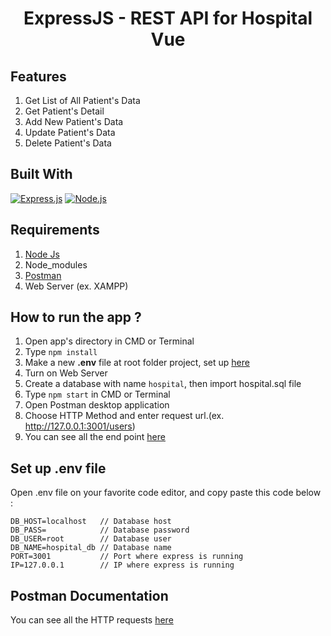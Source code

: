 <h1 align="center">ExpressJS - REST API for Hospital Vue</h1>

## Features

1. Get List of All Patient's Data
2. Get Patient's Detail
3. Add New Patient's Data
4. Update Patient's Data
5. Delete Patient's Data

## Built With

[![Express.js](https://img.shields.io/badge/Express.js-4.17.1-orange.svg?style=rounded-square)](https://expressjs.com/en/starter/installing.html)
[![Node.js](https://img.shields.io/badge/Node.js-v.14.15.4-green.svg?style=rounded-square)](https://nodejs.org/)

## Requirements

1. <a href="https://nodejs.org/en/download/">Node Js</a>
2. Node_modules
3. <a href="https://www.getpostman.com/">Postman</a>
4. Web Server (ex. XAMPP)

## How to run the app ?

1. Open app's directory in CMD or Terminal
2. Type `npm install`
3. Make a new **.env** file at root folder project, set up [here](#set-up-env-file)
4. Turn on Web Server
5. Create a database with name `hospital`, then import hospital.sql file
6. Type `npm start` in CMD or Terminal
7. Open Postman desktop application
8. Choose HTTP Method and enter request url.(ex. http://127.0.0.1:3001/users)
9. You can see all the end point [here](#postman-documentation)

## Set up .env file

Open .env file on your favorite code editor, and copy paste this code below :

```
DB_HOST=localhost   // Database host
DB_PASS=            // Database password
DB_USER=root        // Database user
DB_NAME=hospital_db // Database name
PORT=3001           // Port where express is running
IP=127.0.0.1        // IP where express is running
```

## Postman Documentation

You can see all the HTTP requests [here](https://www.getpostman.com/collections/9ef2dceaffce311ea976)
